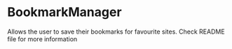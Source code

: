 # BookmarkManager
Allows the user to save their bookmarks for favourite sites. Check README file for more information
